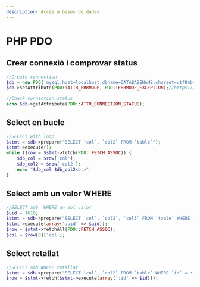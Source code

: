 ```yaml
---
description: Accés a bases de dades
---
```


# PHP PDO



## Crear connexió i comprovar status

```php
//Create connection
$db = new PDO('mysql:host=localhost;dbname=DATABASENAME;charset=utf8mb4', 'USERNAME', 'PASSWORD');
$db->setAttribute(PDO::ATTR_ERRMODE, PDO::ERRMODE_EXCEPTION);//https://www.php.net/manual/en/pdo.setattribute.php

//Check connection status
echo $db->getAttribute(PDO::ATTR_CONNECTION_STATUS);


```

## Select en bucle

```php
//SELECT with loop
$stmt = $db->prepare("SELECT `col`, `col2` FROM `table`");
$stmt->execute();
while ($row = $stmt->fetch(PDO::FETCH_ASSOC)) {
    $db_col = $row['col'];
    $db_col2 = $row['col2'];
    echo "$db_col $db_col2<br>";
}
```

## Select amb un valor WHERE

```php
//SELECT amb  WHERE un sol valor
$uid = 1610;
$stmt = $db->prepare("SELECT `col`, `col2`, `col3` FROM `table` WHERE `uid` = :uid LIMIT 1;");
$stmt->execute(array(':uid' => $uid));
$row = $stmt->fetchAll(PDO::FETCH_ASSOC);
$col = $row[0]['col'];
```

## Select retallat

```php
//SELECT amb WHERE retallat
$stmt = $db->prepare("SELECT `col`, `col2` FROM `table` WHERE `id` = :id;");
$row = $stmt->fetch($stmt->execute(array(':id' => $id)));
```

